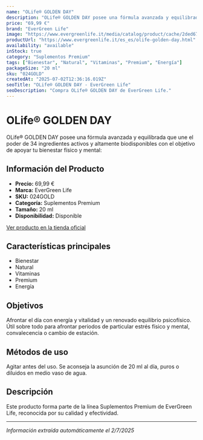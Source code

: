 ```yaml
---
name: "OLife® GOLDEN DAY"
description: "OLife® GOLDEN DAY posee una fórmula avanzada y equilibrada que une el poder de 34 ingredientes activos y altamente biodisponibles con el objetivo de apoyar tu bienestar físico y mental:"
price: "69,99 €"
brand: "EverGreen Life"
image: "https://www.evergreenlife.it/media/catalog/product/cache/2ded670d657982c5db76b4f552332315/s/k/sku-024gold.png"
productUrl: "https://www.evergreenlife.it/es_es/olife-golden-day.html"
availability: "available"
inStock: true
category: "Suplementos Premium"
tags: ["Bienestar", "Natural", "Vitaminas", "Premium", "Energía"]
packageSize: "20 ml"
sku: "024GOLD"
createdAt: "2025-07-02T12:36:16.019Z"
seoTitle: "OLife® GOLDEN DAY - EverGreen Life"
seoDescription: "Compra OLife® GOLDEN DAY de EverGreen Life."
---
```


# OLife® GOLDEN DAY

OLife® GOLDEN DAY posee una fórmula avanzada y equilibrada que une el poder de 34 ingredientes activos y altamente biodisponibles con el objetivo de apoyar tu bienestar físico y mental:

## Información del Producto

- **Precio:** 69,99 €
- **Marca:** EverGreen Life
- **SKU:** 024GOLD
- **Categoría:** Suplementos Premium
- **Tamaño:** 20 ml
- **Disponibilidad:** Disponible

[Ver producto en la tienda oficial](https://www.evergreenlife.it/es_es/olife-golden-day.html)

## Características principales

- Bienestar
- Natural
- Vitaminas
- Premium
- Energía


## Objetivos

Afrontar el día con energía y vitalidad y un renovado equilibrio psicofísico. Útil sobre todo para afrontar periodos de particular estrés físico y mental, convalecencia o cambio de estación.


## Métodos de uso

Agitar antes del uso. Se aconseja la asunción de 20 ml al día, puros o diluidos en medio vaso de agua.


## Descripción

Este producto forma parte de la línea Suplementos Premium de EverGreen Life, reconocida por su calidad y efectividad.

---

*Información extraída automáticamente el 2/7/2025*
